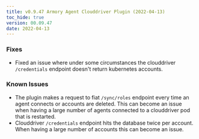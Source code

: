```yaml
---
title: v0.9.47 Armory Agent Clouddriver Plugin (2022-04-13)
toc_hide: true
version: 00.09.47
date: 2022-04-13
---
```


### Fixes

* Fixed an issue where under some circumstances the clouddriver `/credentials` endpoint doesn't return kubernetes accounts.

### Known Issues

* The plugin makes a request to fiat `/sync/roles` endpoint every time an agent connects or accounts are deleted. This can become an issue when having a large number of agents connected to a clouddriver pod that is restarted.
* Clouddriver `/credentials` endpoint hits the database twice per account. When having a large number of accounts this can become an issue.

